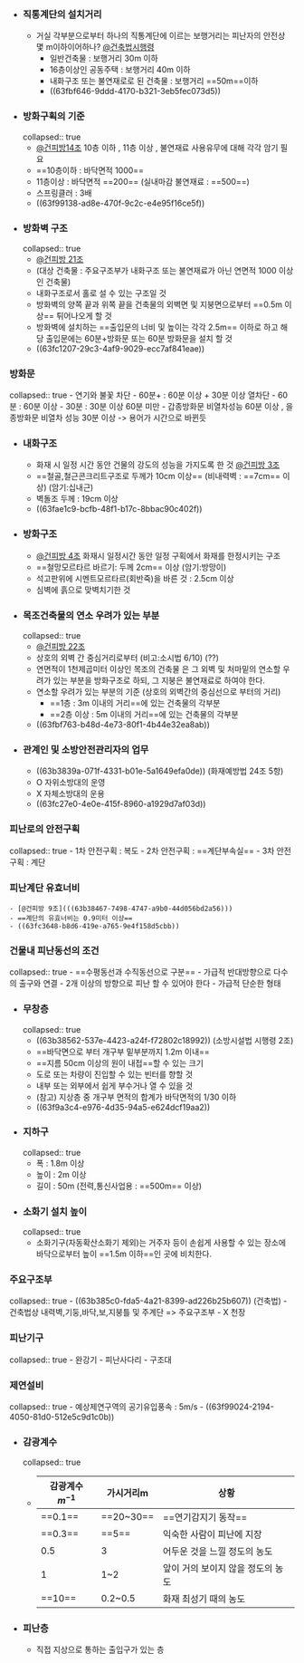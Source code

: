 - ### 직통계단의 설치거리
	- 거실 각부분으로부터 하나의 직통계단에 이르는 보행거리는 피난자의 안전상 몇 m이하이어하나?  [@건축법시행령](((63b28d99-8693-4698-84f2-b04ea6ad5c4b)))
		- 일반건축물 : 보행거리 30m 이하
		- 16층이상인 공동주택 : 보행거리 40m 이하
		- 내화구조 또는 불연재로로 된 건축물 : 보행거리 ==50m==이하
		- ((63fbf646-9ddd-4170-b321-3eb5fec073d5))
- ### 방화구획의 기준
  collapsed:: true
	- [@건피방14조](((63b28e37-8b9b-4c9e-b003-1e5f60a15c18)))
	  10층 이하 , 11층 이상 , 불연재료 사용유무에 대해 각각 암기 필요
	- ==10층이하 : 바닥면적 1000==
	- 11층이상 : 바닥면적 ==200==  (실내마감 불연재료 : ==500==)
	- 스프링클러 :  3배
	- ((63f99138-ad8e-470f-9c2c-e4e95f16ce5f))
- ### 방화벽 구조 
  collapsed:: true
	- [@건피방 21조](((63b37f45-7c42-4d0a-b010-8535d89e0510)))
	- (대상 건축물 : 주요구조부가 내화구조 또는 불연재료가 아닌 연면적 1000 이상인 건축물)
	- 내화구조로서 홀로 설 수 있는 구조일 것
	- 방화벽의 양쪽 끝과 위쪽 끝을 건축물의 외벽면 및 지붕면으로부터 ==0.5m 이상== 튀어나오게 할 것
	- 방화벽에 설치하는 ==출입문의 너비 및 높이는 각각 2.5m== 이하로 하고 해당 출입문에는 60분+방화문 또는 60분 방화문을 설치 할 것
	- ((63fc1207-29c3-4af9-9029-ecc7af841eae))
### 방화문
collapsed:: true
	- 연기와 불꽃 차단
	- 60분+ : 60분 이상  + 30분 이상 열차단
	- 60분 : 60분 이상
	- 30분 :  30분 이상 60분 미만
	- 갑종방화문 비열차성능 60분 이상 , 을종방화문 비열차 성능 30분 이상 -> 용어가 시간으로 바뀐듯
- ### 내화구조
	- 화재 시 일정 시간 동안 건물의 강도의 성능을 가지도록 한 것
	  [@건피방 3조](((63b37fcf-9c77-4e2f-b1ec-f3a4f2e6e51d)))
	- ==철골,철근콘크리트구조로 두께가 10cm 이상== (비내력벽 : ==7cm== 이상) (암기:십내근)
	- 벽돌조 두께 : 19cm 이상
	- ((63fae1c9-bcfb-48f1-b17c-8bbac90c402f))
- ### 방화구조
	- [@건피방 4조](((63b37fac-cf88-4d5e-b479-0c832ff69fc9)))
	  화재시 일정시간 동안 일정 구획에서 화재를 한정시키는 구조
	- ==철망모르타르 바르기: 두께 2cm== 이상 (암기:방망이)
	- 석고판위에 시멘트모르타르(회반죽)을 바른 것 : 2.5cm 이상
	- 심벽에 흙으로 맞벽치기한 것
- ### 목조건축물의 연소 우려가 있는 부분
  collapsed:: true
	- [@건피방 22조](((63b38075-2c53-42c9-bf8e-1fe0509265d3)))
	- 상호의 외벽 간 중심거리로부터  (비고:소시법 6/10) (??)
	- 연면적이 1천제곱미터 이상인 목조의 건축물 은 그 외벽 및 처마밑의 연소할 우려가 있는 부분을 방화구조로 하되, 그 지붕은 불연재료로 하여야 한다.
	- 연소할 우려가 있는 부분의 기준 (상호의 외벽간의 중심선으로 부터의 거리)
		- ==1층 : 3m 이내의 거리==에 있는 건축물의 각부분
		- ==2층 이상 : 5m 이내의 거리==에 있는 건축물의 각부분
	- ((63fbf763-b48d-4e73-80f1-4b44e32ea8ab))
- ### 관계인 및 소방안전관리자의 업무
	- ((63b3839a-071f-4331-b01e-5a1649efa0de)) (화재예방법 24조 5항)
	- O 자위소방대의 운영
	- X 자체소방대의 운용
	- ((63fc27e0-4e0e-415f-8960-a1929d7af03d))
### 피난로의 안전구획
collapsed:: true
	- 1차 안전구획 : 복도
	- 2차 안전구획 : ==계단부속실==
	- 3차 안전구획 : 계단
### 피난계단 유효너비
	- [@건피방 9조](((63b38467-7498-4747-a9b0-44d056bd2a56)))
	- ==계단의 유효너비는 0.9미터 이상==
	- ((63fc3648-b8d6-419e-a765-9e4f158d5cbb))
### 건물내 피난동선의 조건
collapsed:: true
	- ==수평동선과 수직동선으로 구분==
	- 가급적 반대방향으로 다수의 출구와 연결
	- 2개 이상의 방향으로 피난 할 수 있어야 한다
	- 가급적 단순한 형태
- ### 무창층
  collapsed:: true
	- ((63b38562-537e-4423-a24f-f72802c18992)) (소방시설법 시행령 2조)
	- ==바닥면으로 부터 개구부 밑부분까지 1.2m 이내==
	- ==지름 50cm 이상의 원이 내접==할 수 있는 크기
	- 도로 또는 차량이 진입할 수 있는 빈터를 향할 것
	- 내부 또는 외부에서 쉽게 부수거나 열 수 있을 것
	- (참고) 지상층 중 개구부 면적의 합계가 바닥면적의 1/30 이하
	- ((63f9a3c4-e976-4d35-94a5-e624dcf19aa2))
- ### 지하구
  collapsed:: true
	- 폭 : 1.8m 이상
	- 높이 : 2m 이상
	- 길이 : 50m (전력,통신사업용 : ==500m== 이상)
- ### 소화기 설치 높이 
  collapsed:: true
	- 소화기구(자동확산소화기 제외)는 거주자 등이 손쉽게 사용할 수 있는 장소에 바닥으로부터 높이 ==1.5m 이하==인 곳에 비치한다.
### 주요구조부
collapsed:: true
	- ((63b385c0-fda5-4a21-8399-ad226b25b607)) (건축법)
	- 건축법상 내력벽,기둥,바닥,보,지붕틀 및 주계단 => 주요구조부
	- X 천장
### 피난기구
collapsed:: true
	- 완강기
	- 피난사다리
	- 구조대
### 제연설비
collapsed:: true
	- 예상제연구역의 공기유입풍속 : 5m/s
		- ((63f99024-2194-4050-81d0-512e5c9d1c0b))
- ### 감광계수
  collapsed:: true
	- | 감광계수$m^{-1}$ | 가시거리m | 상황            |
	  | ---------------- | --------- | --------------- |
	  | ==0.1==              | ==20~30==     | ==연기감지기 동작== |
	  | ==0.3==              | ==5==         | 익숙한 사람이 피난에 지장                |
	  |0.5|3|어두운 것을 느낄 정도의 농도|
	  |1|1~2|앞이 거의 보이지 않을 정도의 농도|
	  |==10==|0.2~0.5|화재 최성기 때의 농도|
- ### 피난층
	- 직접 지상으로 통하는 출입구가 있는 층